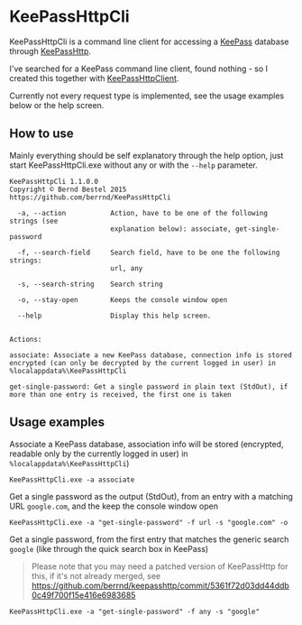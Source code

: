 # KeePassHttpCli

KeePassHttpCli is a command line client for accessing a [KeePass](http://keepass.info/) database through [KeePassHttp](https://github.com/pfn/keepasshttp/).

I've searched for a KeePass command line client, found nothing - so I created this together with [KeePassHttpClient](https://github.com/berrnd/KeePassHttpClient).

Currently not every request type is implemented, see the usage examples below or the help screen.

## How to use
Mainly everything should be self explanatory through the help option, just start KeePassHttpCli.exe without any or with the `--help` parameter.
```
KeePassHttpCli 1.1.0.0
Copyright © Bernd Bestel 2015
https://github.com/berrnd/KeePassHttpCli

  -a, --action           Action, have to be one of the following strings (see
                         explanation below): associate, get-single-password

  -f, --search-field     Search field, have to be one the following strings:
                         url, any

  -s, --search-string    Search string

  -o, --stay-open        Keeps the console window open

  --help                 Display this help screen.


Actions:

associate: Associate a new KeePass database, connection info is stored encrypted (can only be decrypted by the current logged in user) in %localappdata%\KeePassHttpCli

get-single-password: Get a single password in plain text (StdOut), if more than one entry is received, the first one is taken
```

## Usage examples
Associate a KeePass database, association info will be stored (encrypted, readable only by the currently logged in user) in `%localappdata%\KeePassHttpCli`)

`KeePassHttpCli.exe -a associate`

Get a single password as the output (StdOut), from an entry with a matching URL `google.com`, and the keep the console window open

`KeePassHttpCli.exe -a "get-single-password" -f url -s "google.com" -o`

Get a single password, from the first entry that matches the generic search `google` (like through the quick search box in KeePass)

> Please note that you may need a patched version of KeePassHttp for this, if it's not already merged, see https://github.com/berrnd/keepasshttp/commit/5361f72d03dd44ddb0c49f700f15e416e6983685

`KeePassHttpCli.exe -a "get-single-password" -f any -s "google"`
